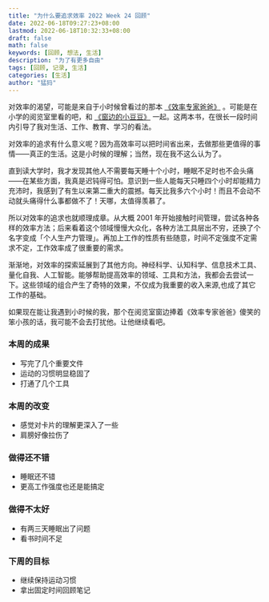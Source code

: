 ```yaml
---
title: "为什么要追求效率 2022 Week 24 回顾"
date: 2022-06-18T09:27:23+08:00
lastmod: 2022-06-18T10:32:33+08:00
draft: false
math: false
keywords: [回顾, 想法, 生活]
description: "为了有更多自由"
tags: [回顾, 记录, 生活]
categories: [生活]
author: "猛犸"
---
```


对效率的渴望，可能是来自于小时候曾看过的那本 [《效率专家爸爸》](https://book.douban.com/subject/1318944/) 。可能是在小学的阅览室里看的吧，和 [《窗边的小豆豆》](https://book.douban.com/subject/1007914/) 一起。这两本书，在很长一段时间内引导了我对生活、工作、教育、学习的看法。

对效率的追求有什么意义呢？因为高效率可以把时间省出来，去做那些更值得的事情——真正的生活。这是小时候的理解；当然，现在我不这么认为了。

直到读大学时，我才发现其他人不需要每天睡十个小时，睡眠不足时也不会头痛——在某些方面，我真是迟钝得可怕。意识到一些人能每天只睡四个小时却能精力充沛时，我感到了有生以来第二重大的震撼。每天比我多六个小时！而且不会动不动就头痛得什么事都做不了！天哪，太值得羡慕了。

所以对效率的追求也就顺理成章。从大概 2001 年开始接触时间管理，尝试各种各样的效率方法；后来看着这个领域慢慢大众化，各种方法工具层出不穷，还换了个名字变成「个人生产力管理」。再加上工作的性质有些随意，时间不定强度不定需求不定，工作效率成了很重要的需求。

渐渐地，对效率的探索延展到了其他方向。神经科学、认知科学、信息技术工具、量化自我、人工智能。能够帮助提高效率的领域、工具和方法，我都会去尝试一下。这些领域的组合产生了奇特的效果，不仅成为我重要的收入来源,也成了其它工作的基础。

如果现在能让我遇到小时候的我，那个在阅览室窗边捧着《效率专家爸爸》傻笑的笨小孩的话，我可能不会去打扰他。让他继续看吧。

### 本周的成果

- 写完了几个重要文件
- 运动的习惯明显稳固了
- 打通了几个工具

### 本周的改变

- 感觉对卡片的理解更深入了一些
- 肩膀好像拉伤了

### 做得还不错

- 睡眠还不错
- 更高工作强度也还是能搞定

### 做得不太好

- 有两三天睡眠出了问题
- 看书时间不足

### 下周的目标

- 继续保持运动习惯
- 拿出固定时间回顾笔记
